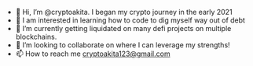 - 👋 Hi, I’m @cryptoakita. I began my crypto journey in the early 2021
- 👀 I am interested in learning how to code to dig myself way out of debt
- 🌱 I’m currently getting liquidated on many defi projects on multiple blockchains.
- 💞️ I’m looking to collaborate on where I can leverage my strengths!
- 📫 How to reach me cryptoakita123@gmail.com

<!---
cryptoakita/cryptoakita is a ✨ special ✨ repository because its `README.md` (this file) appears on your GitHub profile.
You can click the Preview link to take a look at your changes.
--->
